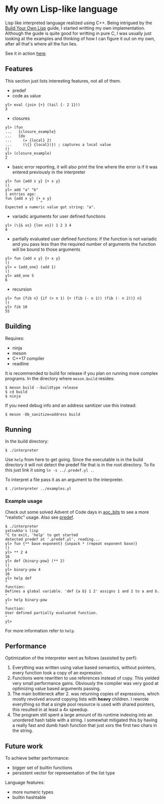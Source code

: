 # My own Lisp-like language

 Lisp like interpreted language realized using C++. Being intrigued by the [Build Your Own Lisp](http://www.buildyourownlisp.com) guide, I started writting my own implementation. Although the guide is quite good for writting in pure C, I was usually just looking at the examples and thinking of how I can figure it out on my own, after all that's where all the fun lies.

 See it in action [here](https://yatsukha.github.io/yl/main.html).

## Features

This section just lists interesting features, not all of them.

 * predef
 * code as value
 ```
yl> eval (join {+} (tail {- 2 1}))
3
 ```
 * closures 
  ```
yl> (fun
...   {closure_example}
...   {do
...     (= {local} 2)
...     (\{} {local})}) ; captures a local value
()
yl> (closure_example)
2
 ```
 * basic error reporting, it will also print the line where the error is if it was entered previously in the interpreter
 ```
yl> fun {add x y} {+ x y}
()
yl> add "a" "b"
1 entries ago:
fun {add x y} {+ x y}
                 ^
Expected a numeric value got string: "a".
 ```
 * variadic arguments for user defined functions
 ```
yl> (\{& xs} {len xs}) 1 2 3 4
4
 ```
 * partially evaluated user defined functions: if the function is not variadic and you pass less than the required number of arguments the function will be bound to those arguments
 ```
yl> fun {add x y} {+ x y}
()
yl> = {add_one} (add 1)
()
yl> add_one 5
6
 ```
 * recursion
 ```
yl> fun {fib n} {if (> n 1) {+ (fib (- n 1)) (fib (- n 2))} n}
()
yl> fib 10
55
 ```

## Building

Requires:
  * ninja
  * meson
  * C++17 compiler
  * readline

It is recommended to build for release if you plan on running more complex programs.
In the directory where `meson.build` resides:

```
$ meson build --buildtype release
$ cd build
$ ninja
```

If you need debug info and an address sanitizer use this instead:

```
$ meson -Db_sanitize=address build
```

## Running

In the build directory:

```
$ ./interpreter
```

Use `help` from here to get going. Since the executable is in the build directory it will not detect the predef file that is in the root directory. To fix this just link it using `ln -s ../.predef.yl .`.

To interpret a file pass it as an argument to the interpreter.

```
$ ./interpreter ../examples.yl
```

### Example usage

Check out some solved Advent of Code days in [aoc_bits](aoc_bits) to see a more "realistic" usage. Also see [predef](.predef.yl).

```
$ ./interpreter
yatsukha's lisp
^C to exit, 'help' to get started
detected predef at '.predef.yl', reading...
yl> fun {** base exponent} {unpack * (repeat exponent base)}
()
yl> ** 2 4
16
yl> def {binary-pow} (** 2)
()
yl> binary-pow 4
16
yl> help def
"
function:
Defines a global variable. 'def {a b} 1 2' assigns 1 and 2 to a and b.
"
yl> help binary-pow
"
function:
User defined partially evaluated function.
"
yl>
```

For more information refer to `help`.

## Performance

Optimization of the interpreter went as follows (assisted by perf):
  1. Everything was written using value based semantics, without pointers, every function took a copy of an expression.
  2. Functions were rewritten to use references instead of copy. This yielded very small performance gains. Obviously the compiler was very good at optimizing value based arguments passing.
  3. The main bottleneck after 2. was returning copies of expressions, which mostly revolved around copying lists with __heavy__ children. I rewrote everything so that a single pool resource is used with shared pointers, this resulted in at least a 4x speedup.
  4. The program still spent a large amount of its runtime indexing into an unordered hash table with a string. I somewhat mitigated this by having a really fast and dumb hash function that just xors the first two chars in the string.

## Future work

To achieve better performance:
  * bigger set of builtin functions
  * persistent vector for representation of the list type

Language features:
  * more numeric types
  * builtin hashtable
